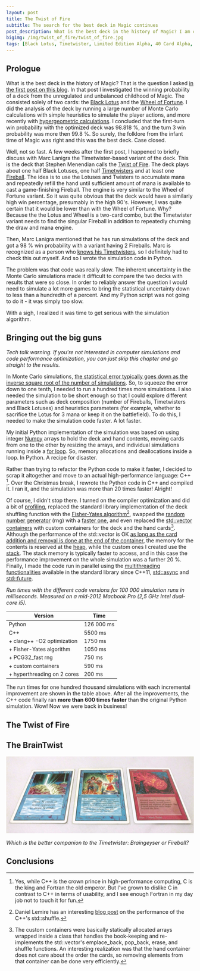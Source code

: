 ```yaml
---
layout: post
title: The Twist of Fire
subtitle: The search for the best deck in Magic continues
post_description: What is the best deck in the history of Magic? I am continuing the number crunching of the Black Lotus -powered decks, this time with the Timetwister-based variants. To reliably compare the decks and to determine which deck is the best, I'm bringing in better tools for the analysis.
bigimg: /img/twist_of_fire/twist_of_fire.jpg
tags: [Black Lotus, Timetwister, Limited Edition Alpha, 40 Card Alpha, C++, Python, Monte Carlo]
---
```


## Prologue

What is the best deck in the history of Magic? That is the question I asked [in the first post on this blog](../2018-11-23-the-lotus-and-the-wheel). In that post I investigated the winning probability of a deck from the unregulated and unbalanced childhood of Magic. The consisted solely of two cards: the [Black Lotus](http://gatherer.wizards.com/Pages/Card/Details.aspx?multiverseid=3) and the [Wheel of Fortune](http://gatherer.wizards.com/Pages/Card/Details.aspx?multiverseid=231). I did the analysis of the deck by running a large number of Monte Carlo calculations with simple heuristics to simulate the player actions, and more recently with [hypergeometric calculations](../2019-01-15-the-lotus-and_wheel_part2). I concluded that the first-turn win probability with the optimized deck was 98.818 %, and the turn 3 win probability was more then 99.8 %. So surely, the folklore from the infant time of Magic was right and this was the best deck. Case closed.

Well, not so fast. A few weeks after the first post, I happened to briefly discuss with Marc Lanigra the Timetwister-based variant of the deck. This is the deck that Stephen Menendian calls the [Twist of Fire](http://www.vintagemagic.com/blog/old-school-magic-chapter-11-the-untold-history-of-combo-in-old-school/). The deck plays about one half Black Lotuses, one half [Timetwisters](http://gatherer.wizards.com/Pages/Card/Details.aspx?multiverseid=132) and at least one [Fireball](http://gatherer.wizards.com/Pages/Card/Details.aspx?multiverseid=197). The idea is to use the Lotuses and Twisters to accumulate mana and repeatedly refill the hand until sufficient amount of mana is available to cast a game-finishing Fireball. The engine is very similar to the Wheel of Fortune variant. So it was quite obvious that the deck would have a similarly high win percentage, presumably in the high 90's. However, I was quite certain that it would be lower than with the Wheel of Fortune. Why? Because the the Lotus and Wheel is a two-card combo, but the Timetwister variant needs to find the singular Fireball in addition to repeatedly churning the draw and mana engine.

Then, Marc Lanigra mentioned that he has run simulations of the deck and got a 98 % win probability with a variant having 2 Fireballs. Marc is recognized as a person who [knows his Timetwisters](http://www.magiclibrarities.net/468-rarities-vintagelegacy-championship-oversized-unique-cards-english-cards-index.html), so I definitely had to check this out myself. And so I wrote the simulation code in Python.

The problem was that code was really slow. The inherent uncertainty in the Monte Carlo simulations made it difficult to compare the two decks with results that were so close. In order to reliably answer the question I would need to simulate a lot more games to bring the statistical uncertainty down to less than a hundredth of a percent. And my Python script was not going to do it - it was simply too slow.

With a sigh, I realized it was time to get serious with the simulation algorithm.

## Bringing out the big guns

*Tech talk warning. If you're not interested in computer simulations and code performance optimization, you can just skip this chapter and go straight to the results.*

In Monte Carlo simulations, [the statistical error typically goes down as the inverse square root of the number of simulations](https://en.wikipedia.org/wiki/Monte_Carlo_integration). So, to squeeze the error down to one tenth, I needed to run a hundred times more simulations. I also needed the simulation to be short enough so that I could explore different parameters such as deck composition (number of Fireballs, Timetwisters and Black Lotuses) and heuristics parameters (for example, whether to sacrifice the Lotus for 3 mana or keep it on the battlefield). To do this, I needed to make the simulation code faster. A lot faster.

My initial Python implementation of the simulation was based on using integer [Numpy](http://www.numpy.org/) arrays to hold the deck and hand contents, moving cards from one to the other by resizing the arrays, and individual simulations running inside a [for loop](https://en.wikipedia.org/wiki/For_loop). So, memory allocations and deallocations inside a loop. In Python. A recipe for disaster.

Rather than trying to refactor the Python code to make it faster, I decided to scrap it altogether and move to an actual high-performance language: C++ [^1]. Over the Christmas break, I rewrote the Python code in C++ and compiled it. I ran it, and the simulation was more than 20 times faster! Alright!

Of course, I didn't stop there. I turned on the compiler optimization and did a bit of [profiling](https://en.wikibooks.org/wiki/Introduction_to_Software_Engineering/Testing/Profiling), replaced the standard library implementation of the deck shuffling function with the [Fisher-Yates algorithm](https://en.wikipedia.org/wiki/Fisher%E2%80%93Yates_shuffle)[^2], swapped the [random number generator](https://en.wikipedia.org/wiki/Mersenne_Twister) (rng) with a [faster one](http://www.pcg-random.org/), and even replaced the [std::vector containers](https://en.cppreference.com/w/cpp/container/vector) with custom containers for the deck and the hand cards[^3]. Although the performance of the std::vector is OK [as long as the card addition and removal is done at the end of the container](https://baptiste-wicht.com/posts/2012/12/cpp-benchmark-vector-list-deque.html), the memory for the contents is reserved at the [heap](https://stackoverflow.com/questions/79923/what-and-where-are-the-stack-and-heap), while the custom ones I created use the [stack](https://blogs.magicjudges.org/rulestips/2011/04/last-in-first-out-how-the-stack-works/). The stack memory is typically faster to access, and in this case the performance improvement on the whole simulation was a further 20 %. Finally, I made the code run in parallel using the [multithreading functionalities](https://solarianprogrammer.com/2012/10/17/cpp-11-async-tutorial/) available in the standard library since C++11,  [std::async](https://en.cppreference.com/w/cpp/thread/async) and [std::future](https://en.cppreference.com/w/cpp/thread/future).

*Run times with the different code versions for 100 000 simulation runs in milliseconds. Measured on a mid-2012 Macbook Pro (2,5 GHz Intel dual-core i5).*

| Version | Time |
| -- | -- |
| Python | 126 000 ms |
| C++ | 5500 ms |
| + clang++ -O2 optimization | 1750 ms |
| + Fisher-Yates algorithm | 1050 ms |
| + PCG32_fast rng | 750 ms |
| + custom containers | 590 ms |
| + hyperthreading on 2 cores | 200 ms |

The run times for one hundred thousand simulations with each incremental improvement are shown in the table above. After all the improvements, the C++ code finally ran **more than 600 times faster** than the original Python simulation. Wow! Now we were back in business!



## The Twist of Fire



## The BrainTwist

![](../img/twist_of_fire/geyser_twister_fireball.jpg)

*Which is the better companion to the Timetwister: Braingeyser or Fireball?*




## Conclusions


[^1]: Yes, while C++ is the crown prince in high-performance computing, C is the king and Fortran the old emperor. But I've grown to dislike C in contrast to C++ in terms of usability, and I see enough Fortran in my day job not to touch it for fun.

[^2]: Daniel Lemire has an interesting [blog post](https://lemire.me/blog/2016/10/10/a-case-study-in-the-performance-cost-of-abstraction-cs-stdshuffle/) on the performance of the C++'s std::shuffle.

[^3]: The custom containers were basically statically allocated arrays wrapped inside a class that handles the book-keeping and re-implements the std::vector's emplace_back, pop_back, erase, and shuffle functions. An interesting realization was that the hand container does not care about the order the cards, so removing elements from that container can be done very efficiently.

